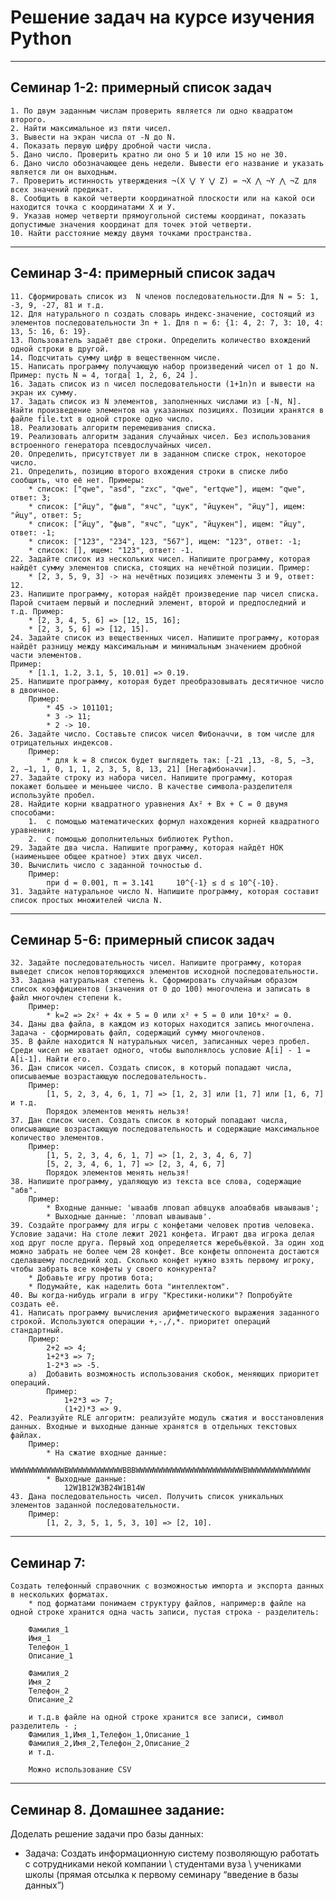 # Решение задач на курсе изучения Python
---
## Семинар 1-2: примерный список задач
    1. По двум заданным числам проверить является ли одно квадратом второго.
    2. Найти максимальное из пяти чисел.
    3. Вывести на экран числа от -N до N.
    4. Показать первую цифру дробной части числа.
    5. Дано число. Проверить кратно ли оно 5 и 10 или 15 но не 30.
    6. Дано число обозначающее день недели. Вывести его название и указать является ли он выходным.
    7. Проверить истинность утверждения ¬(X ⋁ Y ⋁ Z) = ¬X ⋀ ¬Y ⋀ ¬Z для всех значений предикат.
    8. Сообщить в какой четверти координатной плоскости или на какой оси находится точка с координатами Х и У. 
    9. Указав номер четверти прямоугольной системы координат, показать допустимые значения координат для точек этой четверти.
    10. Найти расстояние между двумя точками пространства.
---

## Семинар 3-4: примерный список задач
    11. Сформировать список из  N членов последовательности.Для N = 5: 1, -3, 9, -27, 81 и т.д.
    12. Для натурального n создать словарь индекс-значение, состоящий из элементов последовательности 3n + 1. Для n = 6: {1: 4, 2: 7, 3: 10, 4: 13, 5: 16, 6: 19}.
    13. Пользователь задаёт две строки. Определить количество вхождений одной строки в другой.
    14. Подсчитать сумму цифр в вещественном числе.
    15. Написать программу получающую набор произведений чисел от 1 до N. Пример: пусть N = 4, тогда[ 1, 2, 6, 24 ].
    16. Задать список из n чисел последовательности (1+1n)n и вывести на экран их сумму.
    17. Задать список из N элементов, заполненных числами из [-N, N]. Найти произведение элементов на указанных позициях. Позиции хранятся в файле file.txt в одной строке одно число.
    18. Реализовать алгоритм перемешивания списка. 
    19. Реализовать алгоритм задания случайных чисел. Без использования встроенного генератора псевдослучайных чисел.
    20. Определить, присутствует ли в заданном списке строк, некоторое число.
    21. Определить, позицию второго вхождения строки в списке либо сообщить, что её нет. Примеры:  
        * список: ["qwe", "asd", "zxc", "qwe", "ertqwe"], ищем: "qwe", ответ: 3;  
        * список: ["йцу", "фыв", "ячс", "цук", "йцукен", "йцу"], ищем: "йцу", ответ: 5;  
        * список: ["йцу", "фыв", "ячс", "цук", "йцукен"], ищем: "йцу", ответ: -1;  
        * список: ["123", "234", 123, "567"], ищем: "123", ответ: -1;  
        * список: [], ищем: "123", ответ: -1.
    22.	Задайте список из нескольких чисел. Напишите программу, которая найдёт сумму элементов списка, стоящих на нечётной позиции. Пример:
        * [2, 3, 5, 9, 3] -> на нечётных позициях элементы 3 и 9, ответ: 12.
    23.	Напишите программу, которая найдёт произведение пар чисел списка. Парой считаем первый и последний элемент, второй и предпоследний и т.д. Пример:
        * [2, 3, 4, 5, 6] => [12, 15, 16];
        * [2, 3, 5, 6] => [12, 15].
    24.	Задайте список из вещественных чисел. Напишите программу, которая найдёт разницу между максимальным и минимальным значением дробной части элементов. 
    Пример:
        * [1.1, 1.2, 3.1, 5, 10.01] => 0.19.
    25.	Напишите программу, которая будет преобразовывать десятичное число в двоичное. 
        Пример:
            * 45 -> 101101;
            * 3 -> 11;
            * 2 -> 10.
    26.	Задайте число. Составьте список чисел Фибоначчи, в том числе для отрицательных индексов. 
        Пример:
            * для k = 8 список будет выглядеть так: [-21 ,13, -8, 5, −3, 2, −1, 1, 0, 1, 1, 2, 3, 5, 8, 13, 21] [Негафибоначчи].
    27.	Задайте строку из набора чисел. Напишите программу, которая покажет большее и меньшее число. В качестве символа-разделителя используйте пробел.
    28.	Найдите корни квадратного уравнения Ax² + Bx + C = 0 двумя способами:
        1.	с помощью математических формул нахождения корней квадратного уравнения;
        2.	с помощью дополнительных библиотек Python.
    29.	Задайте два числа. Напишите программу, которая найдёт НОК (наименьшее общее кратное) этих двух чисел.
    30. Вычислить число c заданной точностью d. 
        Пример:
            при d = 0.001, π = 3.141     10^{-1} ≤ d ≤ 10^{-10}.
    31. Задайте натуральное число N. Напишите программу, которая составит список простых множителей числа N.
---

## Семинар 5-6: примерный список задач

    32. Задайте последовательность чисел. Напишите программу, которая выведет список неповторяющихся элементов исходной последовательности.
    33. Задана натуральная степень k. Сформировать случайным образом список коэффициентов (значения от 0 до 100) многочлена и записать в файл многочлен степени k. 
        Пример:
            * k=2 => 2x² + 4x + 5 = 0 или x² + 5 = 0 или 10*x² = 0.
    34. Даны два файла, в каждом из которых находится запись многочлена. Задача - сформировать файл, содержащий сумму многочленов.
    35.	В файле находится N натуральных чисел, записанных через пробел. Среди чисел не хватает одного, чтобы выполнялось условие A[i] - 1 = A[i-1]. Найти его.
    36.	Дан список чисел. Создать список, в который попадают числа, описываемые возрастающую последовательность. 
        Пример: 
            [1, 5, 2, 3, 4, 6, 1, 7] => [1, 2, 3] или [1, 7] или [1, 6, 7] и т.д. 
            Порядок элементов менять нельзя!
    37.	Дан список чисел. Создать список в который попадают числа, описывающие возрастающую последовательность и содержащие максимальное количество элементов. 
        Пример: 
            [1, 5, 2, 3, 4, 6, 1, 7] => [1, 2, 3, 4, 6, 7]
            [5, 2, 3, 4, 6, 1, 7] => [2, 3, 4, 6, 7]
            Порядок элементов менять нельзя!
    38. Напишите программу, удаляющую из текста все слова, содержащие "абв". 
        Пример:
            * Входные данные: 'ываабв лповап абвцукв алоабвабв ываываыв';
            * Выходные данные: 'лповап ываываыв'.
    39. Создайте программу для игры с конфетами человек против человека. Условие задачи: На столе лежит 2021 конфета. Играют два игрока делая ход друг после друга. Первый ход определяется жеребьёвкой. За один ход можно забрать не более чем 28 конфет. Все конфеты оппонента достаются сделавшему последний ход. Сколько конфет нужно взять первому игроку, чтобы забрать все конфеты у своего конкурента?
        * Добавьте игру против бота;
        * Подумайте, как наделить бота "интеллектом".
    40.	Вы когда-нибудь играли в игру "Крестики-нолики"? Попробуйте создать её.
    41.	Написать программу вычисления арифметического выражения заданного строкой. Используются операции +,-,/,*. приоритет операций стандартный. 
        Пример: 
            2+2 => 4;
            1+2*3 => 7;
            1-2*3 => -5.
        a)	Добавить возможность использования скобок, меняющих приоритет операций. 
            Пример:
                1+2*3 => 7; 
                (1+2)*3 => 9.
    42.	Реализуйте RLE алгоритм: реализуйте модуль сжатия и восстановления данных. Входные и выходные данные хранятся в отдельных текстовых файлах. 
        Пример:
            * На сжатие входные данные:
                WWWWWWWWWWWWBWWWWWWWWWWWWBBBWWWWWWWWWWWWWWWWWWWWWWWWBWWWWWWWWWWWWWW
            * Выходные данные: 
                12W1B12W3B24W1B14W
    43.	Дана последовательность чисел. Получить список уникальных элементов заданной последовательности.
        Пример:
            [1, 2, 3, 5, 1, 5, 3, 10] => [2, 10].
---

## Семинар 7:
    Создать телефонный справочник с возможностью импорта и экспорта данных в нескольких форматах.
        * под форматами понимаем структуру файлов, например:в файле на одной строке хранится одна часть записи, пустая строка - разделитель:

        Фамилия_1
        Имя_1
        Телефон_1
        Описание_1

        Фамилия_2
        Имя_2
        Телефон_2
        Описание_2

        и т.д.в файле на одной строке хранится все записи, символ разделитель - ;
        Фамилия_1,Имя_1,Телефон_1,Описание_1
        Фамилия_2,Имя_2,Телефон_2,Описание_2
        и т.д.

        Можно использование CSV
---

## Семинар 8. Домашнее задание:
Доделать решение задачи про базы данных: 
* Задача: Создать информационную систему позволяющую работать с сотрудниками некой компании \ студентами вуза \ учениками школы (прямая отсылка к первому семинару “введение в базы данных”)

